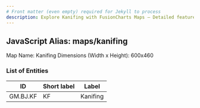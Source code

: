 ```yaml
---
# Front matter (even empty) required for Jekyll to process
description: Explore Kanifing with FusionCharts Maps – Detailed features for seamless integration. Try now & enhance your data visualization today! 
---
```


## JavaScript Alias: maps/kanifing

Map Name: Kanifing
Dimensions (Width x Height): 600x460

### List of Entities

ID | Short label | Label
---|---|---|
GM.BJ.KF|KF|Kanifing
